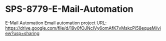 # SPS-8779-E-Mail-Automation
E-Mail Automation
Email automation project URL:  https://drive.google.com/file/d/19v0fOJNcIVy6omAfK7vMskcPi58equeM/view?usp=sharing
